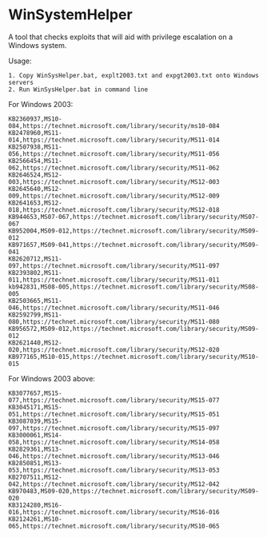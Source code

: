 # WinSystemHelper
A tool that checks exploits that will aid with privilege escalation on a Windows system. 

Usage:

    1. Copy WinSysHelper.bat, explt2003.txt and expgt2003.txt onto Windows servers
    2. Run WinSysHelper.bat in command line

For Windows 2003:

    KB2360937,MS10-084,https://technet.microsoft.com/library/security/ms10-084
    KB2478960,MS11-014,https://technet.microsoft.com/library/security/MS11-014
    KB2507938,MS11-056,https://technet.microsoft.com/library/security/MS11-056
    KB2566454,MS11-062,https://technet.microsoft.com/library/security/MS11-062
    KB2646524,MS12-003,https://technet.microsoft.com/library/security/MS12-003
    KB2645640,MS12-009,https://technet.microsoft.com/library/security/MS12-009
    KB2641653,MS12-018,https://technet.microsoft.com/library/security/MS12-018
    KB944653,MS07-067,https://technet.microsoft.com/library/security/MS07-067
    KB952004,MS09-012,https://technet.microsoft.com/library/security/MS09-012
    KB971657,MS09-041,https://technet.microsoft.com/library/security/MS09-041
    KB2620712,MS11-097,https://technet.microsoft.com/library/security/MS11-097
    KB2393802,MS11-011,https://technet.microsoft.com/library/security/MS11-011
    kb942831,MS08-005,https://technet.microsoft.com/library/security/MS08-005
    KB2503665,MS11-046,https://technet.microsoft.com/library/security/MS11-046
    KB2592799,MS11-080,https://technet.microsoft.com/library/security/MS11-080
    KB956572,MS09-012,https://technet.microsoft.com/library/security/MS09-012
    KB2621440,MS12-020,https://technet.microsoft.com/library/security/MS12-020
    KB977165,MS10-015,https://technet.microsoft.com/library/security/MS10-015

For Windows 2003 above:

    KB3077657,MS15-077,https://technet.microsoft.com/library/security/MS15-077
    KB3045171,MS15-051,https://technet.microsoft.com/library/security/MS15-051
    KB3087039,MS15-097,https://technet.microsoft.com/library/security/MS15-097
    KB3000061,MS14-058,https://technet.microsoft.com/library/security/MS14-058
    KB2829361,MS13-046,https://technet.microsoft.com/library/security/MS13-046
    KB2850851,MS13-053,https://technet.microsoft.com/library/security/MS13-053
    KB2707511,MS12-042,https://technet.microsoft.com/library/security/MS12-042
    KB970483,MS09-020,https://technet.microsoft.com/library/security/MS09-020
    KB3124280,MS16-016,https://technet.microsoft.com/library/security/MS16-016
    KB2124261,MS10-065,https://technet.microsoft.com/library/security/MS10-065
